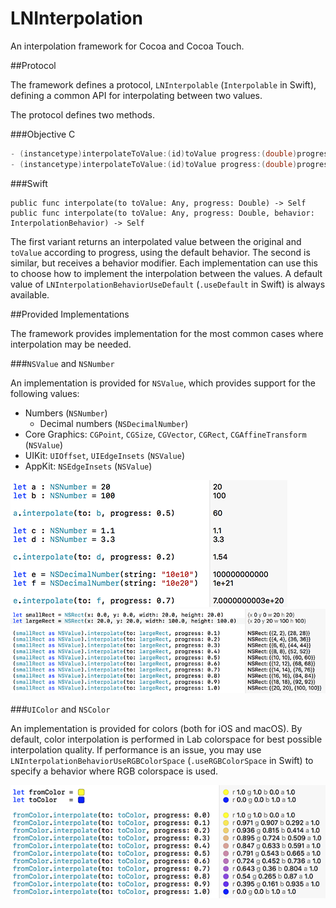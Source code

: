 # LNInterpolation

An interpolation framework for Cocoa and Cocoa Touch.

##Protocol

The framework defines a protocol, `LNInterpolable` (`Interpolable` in Swift), defining a common API for interpolating between two values.

The protocol defines two methods.

###Objective C

```objective-c
- (instancetype)interpolateToValue:(id)toValue progress:(double)progress;
- (instancetype)interpolateToValue:(id)toValue progress:(double)progress behavior:(LNInterpolationBehavior)behavior;
```

###Swift

```
public func interpolate(to toValue: Any, progress: Double) -> Self
public func interpolate(to toValue: Any, progress: Double, behavior: InterpolationBehavior) -> Self
```

The first variant returns an interpolated value between the original and `toValue` according to progress, using the default behavior.
The second is similar, but receives a behavior modifier. Each implementation can use this to choose how to implement the interpolation between the values. A default value of `LNInterpolationBehaviorUseDefault` (`.useDefault` in Swift) is always available.

##Provided Implementations

The framework provides implementation for the most common cases where interpolation may be needed.

###`NSValue` and `NSNumber`

An implementation is provided for `NSValue`, which provides support for the following values:

* Numbers (`NSNumber`)
	* Decimal numbers (`NSDecimalNumber`)
* Core Graphics: `CGPoint`, `CGSize`, `CGVector`, `CGRect`, `CGAffineTransform` (`NSValue`)
* UIKit: `UIOffset`, `UIEdgeInsets` (`NSValue`)
* AppKit: `NSEdgeInsets` (`NSValue`)

<img src="Supplements/Numbers.png" />
<img src="Supplements/Values.png" />

###`UIColor` and `NSColor`

An implementation is provided for colors (both for iOS and macOS). By default, color interpolation is performed in Lab colorspace for best possible interpolation quality. If performance is an issue, you may use `LNInterpolationBehaviorUseRGBColorSpace` (`.useRGBColorSpace` in Swift) to specify a behavior where RGB colorspace is used.

<img src="Supplements/Colors.png" />